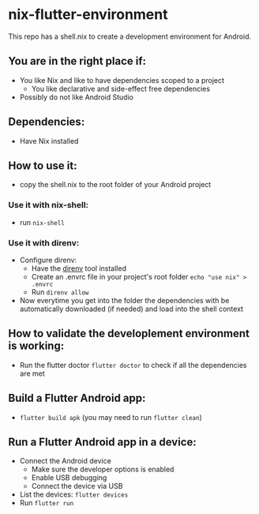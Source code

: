 # nix-flutter-environment

This repo has a shell.nix to create a development environment for Android.

## You are in the right place if:
- You like Nix and like to have dependencies scoped to a project
    - You like declarative and side-effect free dependencies
- Possibly do not like Android Studio

## Dependencies:
- Have Nix installed

## How to use it:
- copy the shell.nix to the root folder of your Android project

### Use it with nix-shell:
- run `nix-shell`

### Use it with direnv:
- Configure direnv:
    - Have the [direnv](https://direnv.net/docs/installation.html) tool installed
    - Create an .envrc file in your project's root folder `echo "use nix" > .envrc`
    - Run `direnv allow`
- Now everytime you get into the folder the dependencies with be automatically downloaded (if needed) and load into the shell context

## How to validate the developlement environment is working:
- Run the flutter doctor `flutter doctor` to check if all the dependencies are met

## Build a Flutter Android app:
- `flutter build apk` (you may need to run `flutter clean`)

## Run a Flutter Android app in a device:
- Connect the Android device
    - Make sure the developer options is enabled
    - Enable USB debugging
    - Connect the device via USB
- List the devices: `flutter devices`
- Run `flutter run`
